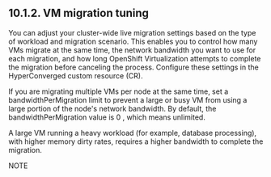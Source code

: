## 10.1.2. VM migration tuning

You can adjust your cluster-wide live migration settings based on the type of workload and migration scenario. This enables you to control how many VMs migrate at the same time, the network bandwidth you want to use for each migration, and how long OpenShift Virtualization attempts to complete the migration before canceling the process. Configure these settings in the HyperConverged custom resource (CR).

If you are migrating multiple VMs per node at the same time, set a bandwidthPerMigration limit to prevent a large or busy VM from using a large portion of the node's network bandwidth. By default, the bandwidthPerMigration value is 0 , which means unlimited.

A large VM running a heavy workload (for example, database processing), with higher memory dirty rates, requires a higher bandwidth to complete the migration.

NOTE

<!-- image -->

